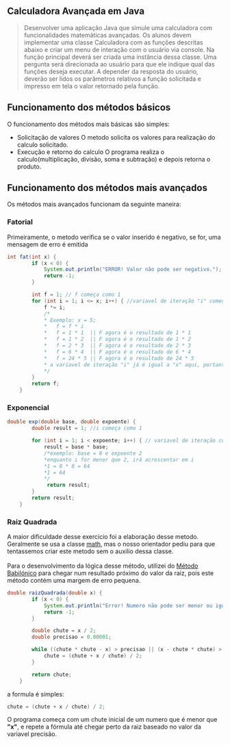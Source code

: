 ## Calculadora Avançada em Java

> Desenvolver uma aplicação Java que simule uma calculadora com funcionalidades matemáticas avançadas. Os alunos devem implementar uma classe Calculadora com as funções descritas abaixo e criar um menu de interação com o usuário via console. Na função principal deverá ser criada uma instância dessa classe. Uma pergunta será direcionada ao usuário para que ele indique qual das funções deseja executar. A depender da resposta do usuário, deverão ser lidos os parâmetros relativos a função solicitada e impresso em tela o valor retornado pela função.

## Funcionamento dos métodos básicos

O funcionamento dos métodos mais básicas são simples:

- Solicitação de valores
  O metodo solicita os valores para realização do calculo solicitado.
- Execução e retorno do calculo
  O programa realiza o calculo(multiplicação, divisão, soma e subtração) e depois retorna o produto.

## Funcionamento dos métodos mais avançados

Os métodos mais avançados funcionam da seguinte maneira:

### Fatorial

Primeiramente, o metodo verifica se o valor inserido é negativo, se for, uma mensagem de erro é emitida

```java
int fat(int x) {
		if (x < 0) {
			System.out.println("ERROR! Valor não pode ser negativo."); // Se o número for menor que 0, exibir erro
			return -1;
		}

		int f = 1; // f começa como 1
		for (int i = 1; i <= x; i++) { //variavel de iteração "i" começa com 1, enquanto i for menor que o numero inserido pelo usuario, i é incrementado a cada iteração do laço FOR
			f *= i;
            /*
            * Exemplo: x = 5;
            *   f = f * i
            *   f = 1 * 1  || F agora é o resultado de 1 * 1
            *   f = 1 * 2  || F agora é o resultado de 1 * 2
            *   f = 2 * 3  || F agora é o resultado de 2 * 3
            *   f = 6 * 4  || F agora é o resultado de 6 * 4
            *   f = 24 * 5 || F agora é o resultado de 24 * 5
            * a variavel de iteração "i" já é igual a "x" aqui, portanto, o laço acaba aqui.
            */
		}
		return f;
	}
```

### Exponencial

```java
double exp(double base, double expoente) {
		double result = 1; //i começa como 1

		for (int i = 1; i < expoente; i++) { // variavel de iteração começa com 1, enquanto i for menor que o expoente, i irá acrescentar 1
			result = base * base;
            /*exemplo: base = 8 e expoente 2
            *enquanto i for menor que 2, irá acrescentar em i
            *1 = 8 * 8 = 64
            *1 = 64
            */
             return result;
		}
		return result;
	}
```

### Raiz Quadrada

A maior dificuldade desse exercicio foi a elaboração desse metodo. Geralmente se usa a classe [math](https://docs.oracle.com/javase/8/docs/api/java/lang/Math.html), mas o nosso orientador pediu para que tentassemos criar este metodo sem o auxilio dessa classe.<br><br>Para o desenvolvimento da lógica desse método, utilizei do [Método Babilónico](https://dialnet.unirioja.es/servlet/articulo?codigo=8704875) para chegar num resultado próximo do valor da raiz, pois este método contém uma margem de erro pequena.


```java
double raizQuadrada(double x) {
		if (x < 0) {
			System.out.println("Error! Numero não pode ser menor ou igual a zero!");
			return -1;
		}

		double chute = x / 2;
		double precisao = 0.00001;

		while ((chute * chute - x) > precisao || (x - chute * chute) > precisao) {
			chute = (chute + x / chute) / 2;
		}

		return chute;
	}

```
a formula é simples:
```java
chute = (chute + x / chute) / 2;
```
O programa começa com um chute inicial de um numero que é menor que <b>"x"</b>, e repete a fórmula até chegar perto da raiz baseado no valor da variavel precisão.